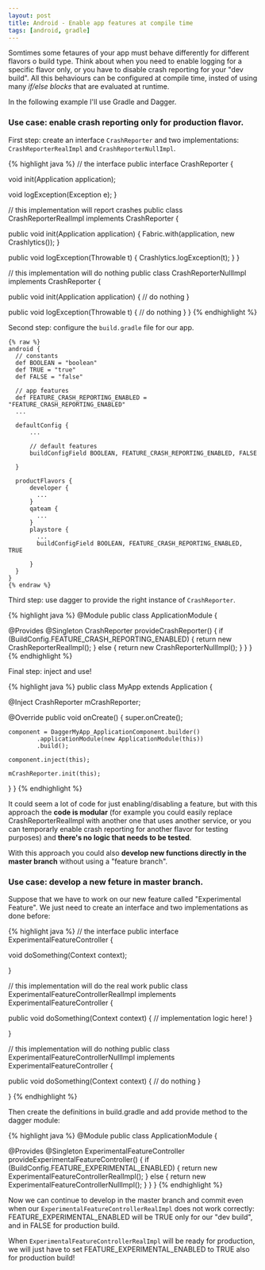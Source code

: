 ```yaml
---
layout: post
title: Android - Enable app features at compile time
tags: [android, gradle]
---
```


Somtimes some fetaures of your app must behave differently for different flavors o build type.
Think about when you need to enable logging for a specific flavor only, or you have to disable crash reporting for your "dev build". All this behaviours can be configured at compile time, insted of using many <em>if/else blocks</em> that are evaluated at runtime.

In the following example I'll use Gradle and Dagger.

### Use case: enable crash reporting only for production flavor.

First step: create an interface <code>CrashReporter</code> and two implementations: <code>CrashReporterRealImpl</code> and <code>CrashReporterNullImpl</code>.

{% highlight java %}
// the interface
public interface CrashReporter {
  
  void init(Application application);

  void logException(Exception e);
}

// this implementation will report crashes
public class CrashReporterRealImpl implements CrashReporter {
  
  public void init(Application application) {
    Fabric.with(application, new Crashlytics()); 
  }

  public void logException(Throwable t) {
    Crashlytics.logException(t);
  }
}

// this implementation will do nothing
public class CrashReporterNullImpl implements CrashReporter {
  
  public void init(Application application) {
    // do nothing
  }

  public void logException(Throwable t) {
    // do nothing
  }
}
{% endhighlight %}

Second step: configure the <code>build.gradle</code> file for our app.

	{% raw %}
	android {
	  // constants
	  def BOOLEAN = "boolean"
	  def TRUE = "true"
	  def FALSE = "false"

	  // app features
	  def FEATURE_CRASH_REPORTING_ENABLED = "FEATURE_CRASH_REPORTING_ENABLED"
	  ...

	  defaultConfig {
	      ...

	      // default features
	      buildConfigField BOOLEAN, FEATURE_CRASH_REPORTING_ENABLED, FALSE
	      
	  }

	  productFlavors {
	      developer {
	        ...
	      }
	      qateam {
	        ...
	      }
	      playstore {
	        ...
	        buildConfigField BOOLEAN, FEATURE_CRASH_REPORTING_ENABLED, TRUE
	        
	      }
	  }   
	}
	{% endraw %}

Third step: use dagger to provide the right instance of <code>CrashReporter</code>.

{% highlight java %}
@Module
public class ApplicationModule {

  @Provides
  @Singleton
  CrashReporter provideCrashReporter() {
    if (BuildConfig.FEATURE_CRASH_REPORTING_ENABLED) {
          return new CrashReporterRealImpl();
      } else {
          return new CrashReporterNullImpl();
      }
  }
}
{% endhighlight %}

Final step: inject and use!

{% highlight java %}
public class MyApp extends Application {

  @Inject
  CrashReporter mCrashReporter;

  @Override
  public void onCreate() {
    super.onCreate();

    component = DaggerMyApp_ApplicationComponent.builder()
            .applicationModule(new ApplicationModule(this))
            .build();

    component.inject(this);

    mCrashReporter.init(this);
  }
}
{% endhighlight %}

It could seem a lot of code for just enabling/disabling a feature, but with this approach the **code is modular** (for example you could easily replace CrashReporterRealImpl with another one that uses another service, or you can temporarly enable crash reporting for another flavor for testing purposes) and **there's no logic that needs to be tested**.

With this approach you could also **develop new functions directly in the master branch** without using a "feature branch".

### Use case: develop a new feture in master branch.

Suppose that we have to work on our new feature called "Experimental Feature". We just need to create an interface and two implementations as done before:


{% highlight java %}
// the interface
public interface ExperimentalFeatureController {
  
  void doSomething(Context context);

}

// this implementation will do the real work
public class ExperimentalFeatureControllerRealImpl implements ExperimentalFeatureController {
  
  public void doSomething(Context context) {
    // implementation logic here!
  }

}

// this implementation will do nothing
public class ExperimentalFeatureControllerNullImpl implements ExperimentalFeatureController {
  
  public void doSomething(Context context) {
    // do nothing
  }

}
{% endhighlight %}

Then create the definitions in build.gradle and add provide method to the dagger module:

{% highlight java %}
@Module
public class ApplicationModule {

  @Provides
  @Singleton
  ExperimentalFeatureController provideExperimentalFeatureController() {
    if (BuildConfig.FEATURE_EXPERIMENTAL_ENABLED) {
          return new ExperimentalFeatureControllerRealImpl();
      } else {
          return new ExperimentalFeatureControllerNullImpl();
      }
  }
}
{% endhighlight %}

Now we can continue to develop in the master branch and commit even when our <code>ExperimentalFeatureControllerRealImpl</code> does not work correctly: FEATURE_EXPERIMENTAL_ENABLED will be TRUE only for our "dev build", and in FALSE for production build.

When <code>ExperimentalFeatureControllerRealImpl</code> will be ready for production, we will just have to set FEATURE_EXPERIMENTAL_ENABLED to TRUE also for production build!